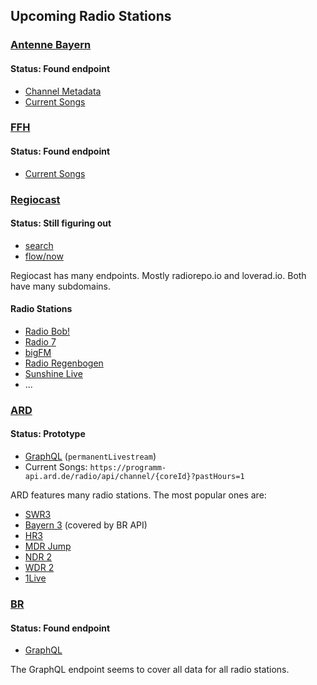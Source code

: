 ## Upcoming Radio Stations

### [Antenne Bayern](https://www.antenne.de/)
#### Status: Found endpoint
- [Channel Metadata](https://www.antenne.de/api/channels)
- [Current Songs](https://www.antenne.de/api/metadata/now)

### [FFH](https://www.ffh.de/)
#### Status: Found endpoint
- [Current Songs](https://www.ffh.de/update-onair-info?tx_ffhonair_pi2[action]=getallsonginfo&tx_ffhonair_pi2[controller]=Webradio&tx_ffhonair_pi2[format]=json&type=210)

### [Regiocast](https://www.regiocast.de/)
#### Status: Still figuring out
- [search](https://asw.api.iris.radiorepo.io/v2/playlist/search.json?station=110&start=2024-11-20T20%3A53%3A55.631%2B01%3A00&end=2024-11-20T21%3A23%3A55.631%2B01%3A00)
- [flow/now](https://asw.api.iris.radiorepo.io/v2/playlist/flow.json?station=110&offset=1&count=1&ts=1716636546730)

Regiocast has many endpoints. Mostly radiorepo.io and loverad.io. Both have many subdomains.



#### Radio Stations
- [Radio Bob!](https://www.radiobob.de/)
- [Radio 7](https://www.radio7.de/)
- [bigFM](https://www.bigfm.de/)
- [Radio Regenbogen](https://www.regenbogen.de/)
- [Sunshine Live](https://www.sunshine-live.de/)
- ...


### [ARD](https://www.ardaudiothek.de/radio/)
#### Status: Prototype
- [GraphQL](https://api.ardaudiothek.de/graphql) (`permanentLivestream`)
- Current Songs: `https://programm-api.ard.de/radio/api/channel/{coreId}?pastHours=1`

ARD features many radio stations. The most popular ones are:
- [SWR3](https://www.swr3.de/)
- [Bayern 3](https://www.bayern3.de/) (covered by BR API)
- [HR3](https://www.hr3.de/)
- [MDR Jump](https://www.jumpradio.de/)
- [NDR 2](https://www.ndr.de/ndr2/)
- [WDR 2](https://www1.wdr.de/radio/wdr2/)
- [1Live](https://www1.wdr.de/radio/1live/)

### [BR](https://www.br.de/)
#### Status: Found endpoint
- [GraphQL](https://brradio.br.de/radio/v4)

The GraphQL endpoint seems to cover all data for all radio stations.